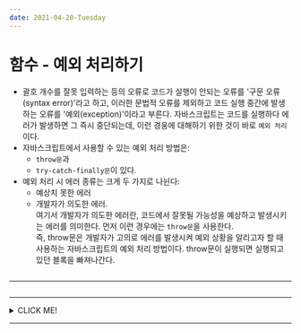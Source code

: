 ```yaml
---
date: 2021-04-20-Tuesday
---
```


# 함수 - 예외 처리하기   
- 괄호 개수를 잘못 입력하는 등의 오류로 코드가 실행이 안되는 오류를 '구문 오류(syntax error)'라고 하고, 이러한 문법적 오류를 제외하고 코드 실행 중간에 발생하는 오류를 '예외(exception)'이라고 부른다. 자바스크립트는 코드를 실행하다 에러가 발생하면 그 즉시 중단되는데, 이런 경웅에 대해하기 위한 것이 바로 `예외 처리`이다.  
- 자바스크립트에서 사용할 수 있는 예외 처리 방법은:
	- `throw문`과 
	- `try-catch-finally문`이 있다.
- 예외 처리 시 에러 종류는 크게 두 가지로 나뉜다:
	- 예상치 못한 에러
	- 개발자가 의도한 에러.      
		여기서 개발자가 의도한 에러란, 코드에서 잘못될 가능성을 예상하고 발생시키는 에러를 의미한다. 먼저 이런 경우에는 `throw문`을 사용한다.    
		즉, throw문은 개발자가 고의로 에러를 발생시켜 예외 상황을 알리고자 할 때 사용하는 자바스크립트의 예외 처리 방법이다. throw문이 실행되면 실행되고 있던 블록을 빠져나간다. 
		```javascript
		```



<!-- 
https://gangzzang.tistory.com/entry/자바스크립트JavaScript-예외-처리Exception-handling -->




---
```javascript
```
---
<details>
<summary>CLICK ME!</summary>

- cf. 
	-
	-
	-
	-
	-


</details>


---